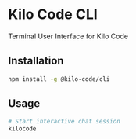 # Kilo Code CLI

Terminal User Interface for Kilo Code

## Installation

```bash
npm install -g @kilo-code/cli
```

## Usage

```bash
# Start interactive chat session
kilocode
```
